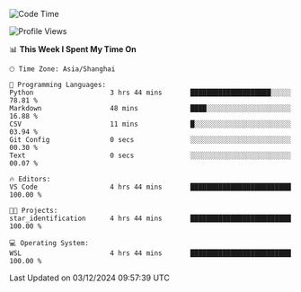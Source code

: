 <!--START_SECTION:waka-->
![Code Time](http://img.shields.io/badge/Code%20Time-2%2C134%20hrs%2012%20mins-blue)

![Profile Views](http://img.shields.io/badge/Profile%20Views-2-blue)

📊 **This Week I Spent My Time On** 

```text
🕑︎ Time Zone: Asia/Shanghai

💬 Programming Languages: 
Python                   3 hrs 44 mins       ████████████████████░░░░░   78.81 % 
Markdown                 48 mins             ████░░░░░░░░░░░░░░░░░░░░░   16.88 % 
CSV                      11 mins             █░░░░░░░░░░░░░░░░░░░░░░░░   03.94 % 
Git Config               0 secs              ░░░░░░░░░░░░░░░░░░░░░░░░░   00.30 % 
Text                     0 secs              ░░░░░░░░░░░░░░░░░░░░░░░░░   00.07 % 

🔥 Editors: 
VS Code                  4 hrs 44 mins       █████████████████████████   100.00 % 

🐱‍💻 Projects: 
star_identification      4 hrs 44 mins       █████████████████████████   100.00 % 

💻 Operating System: 
WSL                      4 hrs 44 mins       █████████████████████████   100.00 % 
```


 Last Updated on 03/12/2024 09:57:39 UTC
<!--END_SECTION:waka-->